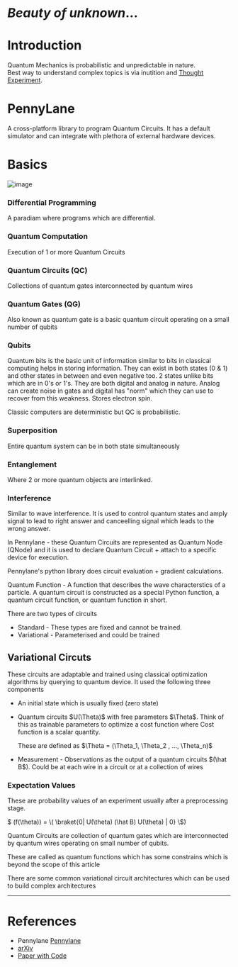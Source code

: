 
# *Beauty of unknown*...


# Introduction

Quantum Mechanics is probabilistic and unpredictable in nature.  
Best way to understand complex topics is via inutition and [Thought Experiment](https://en.wikipedia.org/wiki/Einstein%27s_thought_experiments).



# PennyLane 

A cross-platform library to program Quantum Circuits. It has a default simulator and can integrate with plethora of external hardware devices.



# Basics

![image](https://github.com/rvbug/q-gravity/assets/10928536/a6222ef3-fbd3-4cc9-883d-ab2cb9b5fb1f)


  
### Differential Programming 
A paradiam where programs which are differential. 

### Quantum Computation 
Execution of 1 or more Quantum Circuits

### Quantum Circuits (QC)
Collections of quantum gates interconnected by quantum wires   

### Quantum Gates (QG) 
Also known as  quantum gate is a basic quantum circuit operating on a small number of qubits  

### Qubits 
Quantum bits is the basic unit of information similar to bits in classical computing helps in storing information. They can exist in both states (0 & 1) and other states in between and even negative too. 2 states unlike bits which are in 0's or 1's. They are both digital and analog in nature. Analog can create noise in gates and digital has "norm" which they can use to recover from this weakness. Stores electron spin. 

Classic computers are deterministic but QC is probabilistic.

### Superposition 
Entire quantum system can be in both state simultaneously

### Entanglement 
Where 2 or more quantum objects are interlinked.

### Interference 
Similar to wave interference. It is used to control quantum states and amply signal to lead to right answer and canceelling signal which leads to the wrong answer.

<let us draw a diagram> 


In Pennylane - these Quantum Circuits are represented as Quantum Node (QNode) and it is used to declare Quantum Circuit + attach to a specific device for execution.

Pennylane's python library does circuit evaluation + gradient calculations.

Quantum Function - A function that describes the wave characterstics of a particle. A quantum circuit is constructed as a special Python function, a quantum circuit function, or quantum function in short. 
<br>




There are two types of circuits 

* Standard - These types are fixed and cannot be trained.
* Variational - Parameterised and could be trained 

## Variational Circuts

These circuits are adaptable and trained using classical optimization algorithms by querying to quantum device. It used the following three components   

- An initial state which is usually fixed (zero state)

- Quantum circuits \$U(\Theta)$ with free parameters \$\Theta$. Think of this as trainable parameters to optimize a cost function where Cost function is a scalar quantity.

    These are defined as  \$\Theta = (\Theta_1, \Theta_2 , ..., \Theta_n)$

- Measurement - Observations as the output of a quantum circuits \$(\hat B$). Could be at each wire in a circuit or at a collection of wires 

### Expectation Values
These are probability values of an experiment usually after a preprocessing stage. 
 
\$ (f(\theta))  = \\( \braket{0| U(\theta) (\hat B) U(\theta) | 0} \\$)  


Quantum Circuits are collection of quantum gates which are interconnected by quantum wires operating on small number of qubits.

These are called as quantum functions which has some constrains which is beyond the scope of this article


There are some common variational circuit architectures which can be used to build complex architectures

---
# References

* Pennylane [Pennylane](https://pennylane.ai/)
* [arXiv](https://arxiv.org/)  
* [Paper with Code](https://paperswithcode.com/)  
